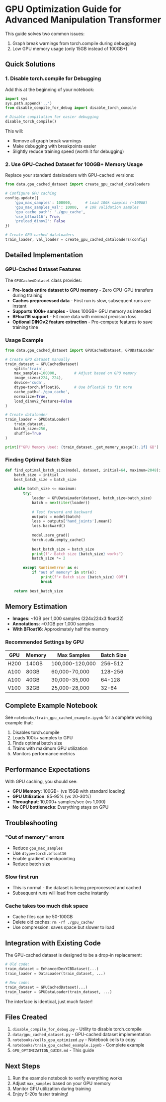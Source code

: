 # GPU Optimization Guide for Advanced Manipulation Transformer

This guide solves two common issues:
1. Graph break warnings from torch.compile during debugging
2. Low GPU memory usage (only 15GB instead of 100GB+)

## Quick Solutions

### 1. Disable torch.compile for Debugging

Add this at the beginning of your notebook:

```python
import sys
sys.path.append('..')
from disable_compile_for_debug import disable_torch_compile

# Disable compilation for easier debugging
disable_torch_compile()
```

This will:
- Remove all graph break warnings
- Make debugging with breakpoints easier
- Slightly reduce training speed (worth it for debugging)

### 2. Use GPU-Cached Dataset for 100GB+ Memory Usage

Replace your standard dataloaders with GPU-cached versions:

```python
from data.gpu_cached_dataset import create_gpu_cached_dataloaders

# Configure GPU caching
config.update({
    'gpu_max_samples': 100000,      # Load 100k samples (~100GB)
    'gpu_max_samples_val': 10000,   # 10k validation samples
    'gpu_cache_path': './gpu_cache',
    'use_bfloat16': True,
    'preload_dinov2': False
})

# Create GPU-cached dataloaders
train_loader, val_loader = create_gpu_cached_dataloaders(config)
```

## Detailed Implementation

### GPU-Cached Dataset Features

The `GPUCachedDataset` class provides:
- **Pre-loads entire dataset to GPU memory** - Zero CPU-GPU transfers during training
- **Caches preprocessed data** - First run is slow, subsequent runs are instant
- **Supports 100k+ samples** - Uses 100GB+ GPU memory as intended
- **BFloat16 support** - Fit more data with minimal precision loss
- **Optional DINOv2 feature extraction** - Pre-compute features to save training time

### Usage Example

```python
from data.gpu_cached_dataset import GPUCachedDataset, GPUDataLoader

# Create GPU dataset manually
train_dataset = GPUCachedDataset(
    split='train',
    max_samples=100000,        # Adjust based on GPU memory
    image_size=(224, 224),
    device='cuda',
    dtype=torch.bfloat16,      # Use bfloat16 to fit more
    cache_path='./gpu_cache',
    normalize=True,
    load_dinov2_features=False
)

# Create dataloader
train_loader = GPUDataLoader(
    train_dataset, 
    batch_size=256, 
    shuffle=True
)

print(f"GPU Memory Used: {train_dataset._get_memory_usage():.1f} GB")
```

### Finding Optimal Batch Size

```python
def find_optimal_batch_size(model, dataset, initial=64, maximum=2048):
    batch_size = initial
    best_batch_size = batch_size
    
    while batch_size <= maximum:
        try:
            loader = GPUDataLoader(dataset, batch_size=batch_size)
            batch = next(iter(loader))
            
            # Test forward and backward
            outputs = model(batch)
            loss = outputs['hand_joints'].mean()
            loss.backward()
            
            model.zero_grad()
            torch.cuda.empty_cache()
            
            best_batch_size = batch_size
            print(f"✓ Batch size {batch_size} works")
            batch_size *= 2
            
        except RuntimeError as e:
            if "out of memory" in str(e):
                print(f"✗ Batch size {batch_size} OOM")
                break
    
    return best_batch_size
```

## Memory Estimation

- **Images**: ~1GB per 1,000 samples (224x224x3 float32)
- **Annotations**: ~0.1GB per 1,000 samples
- **With BFloat16**: Approximately half the memory

### Recommended Settings by GPU

| GPU | Memory | Max Samples | Batch Size |
|-----|--------|-------------|------------|
| H200 | 140GB | 100,000-120,000 | 256-512 |
| A100 | 80GB | 60,000-70,000 | 128-256 |
| A100 | 40GB | 30,000-35,000 | 64-128 |
| V100 | 32GB | 25,000-28,000 | 32-64 |

## Complete Example Notebook

See `notebooks/train_gpu_cached_example.ipynb` for a complete working example that:
1. Disables torch.compile
2. Loads 100k+ samples to GPU
3. Finds optimal batch size
4. Trains with maximum GPU utilization
5. Monitors performance metrics

## Performance Expectations

With GPU caching, you should see:
- **GPU Memory**: 100GB+ (vs 15GB with standard loading)
- **GPU Utilization**: 85-95% (vs 20-30%)
- **Throughput**: 10,000+ samples/sec (vs 1,000)
- **No CPU bottlenecks**: Everything stays on GPU

## Troubleshooting

### "Out of memory" errors
- Reduce `gpu_max_samples` 
- Use `dtype=torch.bfloat16`
- Enable gradient checkpointing
- Reduce batch size

### Slow first run
- This is normal - the dataset is being preprocessed and cached
- Subsequent runs will load from cache instantly

### Cache takes too much disk space
- Cache files can be 50-100GB
- Delete old caches: `rm -rf ./gpu_cache/`
- Use compression: saves space but slower to load

## Integration with Existing Code

The GPU-cached dataset is designed to be a drop-in replacement:

```python
# Old code:
train_dataset = EnhancedDexYCBDataset(...)
train_loader = DataLoader(train_dataset, ...)

# New code:
train_dataset = GPUCachedDataset(...)
train_loader = GPUDataLoader(train_dataset, ...)
```

The interface is identical, just much faster!

## Files Created

1. `disable_compile_for_debug.py` - Utility to disable torch.compile
2. `data/gpu_cached_dataset.py` - GPU-cached dataset implementation
3. `notebooks/cells_gpu_optimized.py` - Notebook cells to copy
4. `notebooks/train_gpu_cached_example.ipynb` - Complete example
5. `GPU_OPTIMIZATION_GUIDE.md` - This guide

## Next Steps

1. Run the example notebook to verify everything works
2. Adjust `max_samples` based on your GPU memory
3. Monitor GPU utilization during training
4. Enjoy 5-20x faster training!